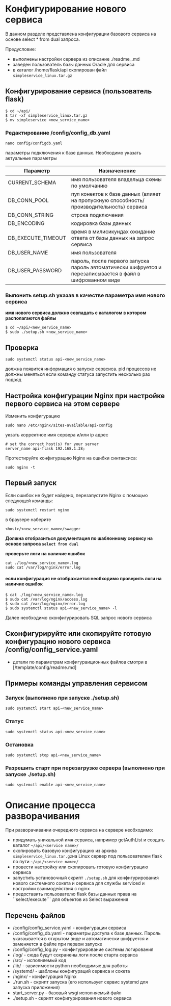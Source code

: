 Конфигурирование нового сервиса
===============================
В данном разделе представлена конфигурации базового сервиса 
на основе select * from dual запроса.

Предусловие: 
- выполнены настройки сервера из описание ./readme_<os>.md
- заведен пользователь базы данных Oracle для сервиса 
- в каталог /home/flask/api скопирован файл `simpleservice_linux.tar.gz`


## Конфигурирование сервиса (пользователь flask)
```shell script
$ cd ~/api/
$ tar -xf simpleservice_linux.tar.gz
$ mv simpleservice <new_service_name>
```
### Редактирование /config/config_db.yaml

```shell script
nano config/configdb.yaml
```
параметры подключения к базе данных. Необходимо указать актуальные параметры

Параметр|Назначенение
--------|------------
CURRENT_SCHEMA|имя пользователя владельца схемы по умолчанию
DB_CONN_POOL|пул конектов к базе данных (влияет на пропускную способность/производительность) сервиса
DB_CONN_STRING|строка подключения
DB_ENCODING|кодировка базы данных
DB_EXECUTE_TIMEOUT|время в милисикундах ожидание ответа от базы данных на запрос сервиса
DB_USER_NAME| имя пользователя
DB_USER_PASSWORD| пароль, после первого запуска пароль автоматически шифруется и перезаписывается в файл в шифрованном виде


### Выпонить setup.sh указав в качестве параметра имя нового сервиса

**имя нового сервиса должно совпадать с каталогом в котором располагаются файлы**

```shell script
$ cd ~/api/<new_service_name>
$ sudo ./setup.sh <new_service_name>
```

Проверка
--------
```shell script
sudo systemctl status api-<new_service_name>
```
должна появится информация о запуске сервсиса. pid процессов не должны меняться если команду статуса запустить несколько раз подряд

Настройка конфигурации Nginx при настройке первого сервиса на этом сервере
----------------------------
Изменить конфигурацию 
```shell script
sudo nano /etc/nginx/sites-available/api-config
```
укзать корректное имя сервера и/или ip адрес
```shell script
# set the correct host(s) for your server
server_name api-flask 192.168.1.38;
``` 

Протестируйте конфигурацию Nginx на ошибки синтаксиса:
```shell script
sudo nginx -t
```

Первый запуск
-------------

Если ошибок не будет найдено, перезапустите Nginx с помощью следующей команды:
```shell script
sudo systemctl restart nginx
```




в браузере наберите 
```
<host>/<new_service_name>/swagger
```

**Должна отобразиться документация по шаблонному сервису на основе запроса `select from dual`**

**проверьте логи на наличие ошибок**

```shell script
cat ./log/<new_service_name>.log
sudo cat /var/log/nginx/error.log
```

#### если конфигурация не отображается необходимо проверить логи на наличие ошибок

```shell script
$ cat ./log/<new_service_name>.log
$ sudo cat /var/log/nginx/access.log
$ sudo cat /var/log/nginx/error.log
$ sudo systemctl status api-<new_service_name> -l
```


Далее необходимо сконфигурировать SQL запрос нового сервиса

## Сконфигурируйте или скопируйте готовую конфигурацию нового сервиса /config/config_service.yaml

- детали по параметрам конфигураиционных файлов смотри в [/template/config/readme.md]

Примеры команды управления сервисом
----------------------------------
### Запуск (выполнено при запуске ./setup.sh)
```shell script
sudo systemctl start api-<new_service_name> 
```
### Статус
```shell script
sudo systemctl status api-<new_service_name>
```
### Остановка
```shell script
sudo systemctl stop api-<new_service_name>
```
### Разрешить старт при перезагрузке сервера (выполнено при запуске ./setup.sh)
```shell script
sudo systemctl enable api-<new_service_name>
```


# Описание процесса разворачивания
При разворачивании очередного сервиса на сервере необходимо:

- придумать уникальной имя сервиса, например getAuthList и создать каталог ```~/api/<service name>/```
- скопировать базовую конфигурацию из архива ```simpleservice_linux.tar.gz```на Linux сервер под пользователем flask по пути ```~/api/<service name>/```
- провести настройку или скопировать готовую конфигурацию сервиса
- запустить установочный скрипт ```./setup.sh``` для конфигурирования нового системного сокета и сервиса для службы serviced и настройки взаимодействия с nginx  
- предоставить пользователю flask базы данных права на ``select/execute``` для объектов из Select выражения

Перечень файлов
---------------
- /config/config_service.yaml  - конфигурации сервиса
- /config/config_db.yaml - параметры доступа к базе данных. Пароль указаывается в открытом виде и автоматически шифруется и заменяется в файле при первом запуске
- /config/config_log.py - конфигурирование системы логирования
- /log/ - сюда будут сохранены логи после старта сервиса 
- /src/ - исполняемый код 
- /lib/ - зависимости python необходимые для работы
- /systemd/ - шаблоны конфигураций сервиса и сокета
- /nginx/ - конфигурация Nginx
- ./run.sh - скрипт запуска (его использует сервис systemd для запуска приложения) 
- start_server.py - базовый wsgi исполняемый файл
- ./setup.sh - скрипт конфигурирования нового сервиса